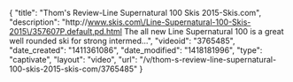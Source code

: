 {
    "title": "Thom's Review-Line Supernatural 100 Skis 2015-Skis.com",
    "description": "http:\/\/www.skis.com\/Line-Supernatural-100-Skis-2015\/357607P,default,pd.html The all new Line Supernatural 100 is a great well rounded ski for strong intermed...",
    "videoid": "3765485",
    "date_created": "1411361086",
    "date_modified": "1418181996",
    "type": "captivate",
    "layout": "video",
    "url": "\/v\/thom-s-review-line-supernatural-100-skis-2015-skis-com\/3765485"
}